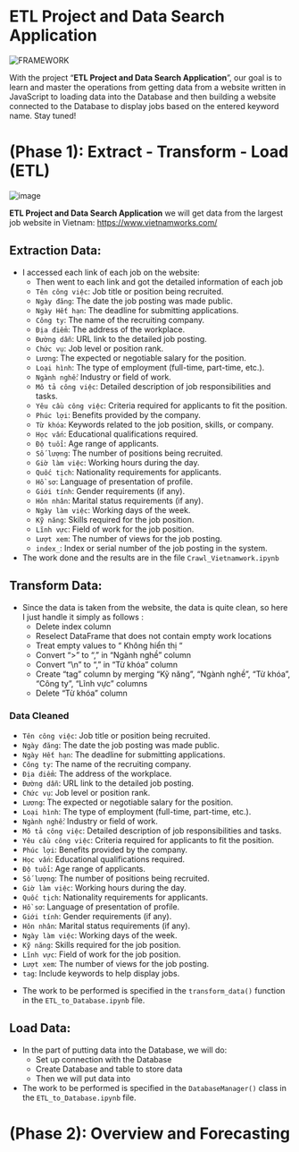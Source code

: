# ETL Project and Data Search Application
![FRAMEWORK](https://github.com/user-attachments/assets/a0adf2fb-d2b5-4f03-a757-4490fd4f381e)

With the project “**ETL Project and Data Search Application**”, our goal is to learn and master the operations from getting data from a website written in JavaScript to loading data into the Database and then building a website connected to the Database to display jobs based on the entered keyword name. Stay tuned!
# (Phase 1): Extract - Transform - Load (ETL) 
![image](https://github.com/user-attachments/assets/fea2986f-cb09-4555-bf89-28dba5949a44)

**ETL Project and Data Search Application** we will get data from the largest job website in Vietnam: https://www.vietnamworks.com/
## Extraction Data:
- I accessed each link of each job on the website:
  + Then went to each link and got the detailed information of each job
  + `Tên công việc`: Job title or position being recruited.
  + `Ngày đăng`: The date the job posting was made public.
  + `Ngày Hết hạn`: The deadline for submitting applications.
  + `Công ty`: The name of the recruiting company.
  + `Địa điểm`: The address of the workplace.
  + `Đường dẫn`: URL link to the detailed job posting.
  + `Chức vụ`: Job level or position rank.
  + `Lương`: The expected or negotiable salary for the position.
  + `Loại hình`: The type of employment (full-time, part-time, etc.).
  + `Ngành nghề`: Industry or field of work.
  + `Mô tả công việc`: Detailed description of job responsibilities and tasks.
  + `Yêu cầu công việc`: Criteria required for applicants to fit the position.
  + `Phúc lợi`: Benefits provided by the company.
  + `Từ khóa`: Keywords related to the job position, skills, or company.
  + `Học vấn`: Educational qualifications required.
  + `Độ tuổi`: Age range of applicants.
  + `Số lượng`: The number of positions being recruited.
  + `Giờ làm việc`: Working hours during the day.
  + `Quốc tịch`: Nationality requirements for applicants.
  + `Hồ sơ`: Language of presentation of profile.
  + `Giới tính`: Gender requirements (if any).
  + `Hôn nhân`: Marital status requirements (if any).
  + `Ngày làm việc`: Working days of the week.
  + `Kỹ năng`: Skills required for the job position.
  + `Lĩnh vực`: Field of work for the job position.
  + `Lượt xem`: The number of views for the job posting.
  + `index_`: Index or serial number of the job posting in the system.
- The work done and the results are in the file `Crawl_Vietnamwork.ipynb`
## Transform Data:
- Since the data is taken from the website, the data is quite clean, so here I just handle it simply as follows :
  + Delete index column
  + Reselect DataFrame that does not contain empty work locations
  + Treat empty values ​​​​to “ Không hiển thị “
  + Convert “>” to “,” in “Ngành nghề” column
  + Convert “\n” to “,” in “Từ khóa” column
  + Create “tag” column by merging “Kỹ năng”, “Ngành nghề”, “Từ khóa”, “Công ty”, “Lĩnh vực” columns
  + Delete “Từ khóa” column
### Data Cleaned
+ `Tên công việc`: Job title or position being recruited.
+ `Ngày đăng`: The date the job posting was made public.
+ `Ngày Hết hạn`: The deadline for submitting applications.
+ `Công ty`: The name of the recruiting company.
+ `Địa điểm`: The address of the workplace.
+ `Đường dẫn`: URL link to the detailed job posting.
+ `Chức vụ`: Job level or position rank.
+ `Lương`: The expected or negotiable salary for the position.
+ `Loại hình`: The type of employment (full-time, part-time, etc.).
+ `Ngành nghề`: Industry or field of work.
+ `Mô tả công việc`: Detailed description of job responsibilities and tasks.
+ `Yêu cầu công việc`: Criteria required for applicants to fit the position.
+ `Phúc lợi`: Benefits provided by the company.
+ `Học vấn`: Educational qualifications required.
+ `Độ tuổi`: Age range of applicants.
+ `Số lượng`: The number of positions being recruited.
+ `Giờ làm việc`: Working hours during the day.
+ `Quốc tịch`: Nationality requirements for applicants.
+ `Hồ sơ`: Language of presentation of profile.
+ `Giới tính`: Gender requirements (if any).
+ `Hôn nhân`: Marital status requirements (if any).
+ `Ngày làm việc`: Working days of the week.
+ `Kỹ năng`: Skills required for the job position.
+ `Lĩnh vực`: Field of work for the job position.
+ `Lượt xem`: The number of views for the job posting.
+ `tag`: Include keywords to help display jobs.
- The work to be performed is specified in the `transform_data()` function in the `ETL_to_Database.ipynb` file.
## Load Data:
- In the part of putting data into the Database, we will do:
  + Set up connection with the Database
  + Create Database and table to store data
  + Then we will put data into
- The work to be performed is specified in the `DatabaseManager()` class in the `ETL_to_Database.ipynb` file.
# (Phase 2): Overview and Forecasting 
